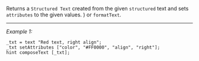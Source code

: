 Returns a `Structured Text` created from the given `structured` text and sets ` attributes` to the given values.
) or `formatText`.


---
*Example 1:*
```sqf
_txt = text "Red text, right align";
_txt setAttributes ["color", "#FF0000", "align", "right"];
hint composeText [_txt];
```